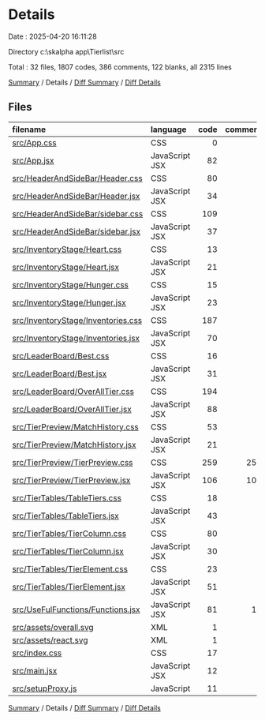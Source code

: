 # Details

Date : 2025-04-20 16:11:28

Directory c:\\skalpha app\\Tierlist\\src

Total : 32 files,  1807 codes, 386 comments, 122 blanks, all 2315 lines

[Summary](results.md) / Details / [Diff Summary](diff.md) / [Diff Details](diff-details.md)

## Files
| filename | language | code | comment | blank | total |
| :--- | :--- | ---: | ---: | ---: | ---: |
| [src/App.css](/src/App.css) | CSS | 0 | 0 | 1 | 1 |
| [src/App.jsx](/src/App.jsx) | JavaScript JSX | 82 | 7 | 9 | 98 |
| [src/HeaderAndSideBar/Header.css](/src/HeaderAndSideBar/Header.css) | CSS | 80 | 0 | 2 | 82 |
| [src/HeaderAndSideBar/Header.jsx](/src/HeaderAndSideBar/Header.jsx) | JavaScript JSX | 34 | 0 | 4 | 38 |
| [src/HeaderAndSideBar/sidebar.css](/src/HeaderAndSideBar/sidebar.css) | CSS | 109 | 0 | 5 | 114 |
| [src/HeaderAndSideBar/sidebar.jsx](/src/HeaderAndSideBar/sidebar.jsx) | JavaScript JSX | 37 | 0 | 5 | 42 |
| [src/InventoryStage/Heart.css](/src/InventoryStage/Heart.css) | CSS | 13 | 0 | 1 | 14 |
| [src/InventoryStage/Heart.jsx](/src/InventoryStage/Heart.jsx) | JavaScript JSX | 21 | 0 | 4 | 25 |
| [src/InventoryStage/Hunger.css](/src/InventoryStage/Hunger.css) | CSS | 15 | 0 | 1 | 16 |
| [src/InventoryStage/Hunger.jsx](/src/InventoryStage/Hunger.jsx) | JavaScript JSX | 23 | 0 | 4 | 27 |
| [src/InventoryStage/Inventories.css](/src/InventoryStage/Inventories.css) | CSS | 187 | 0 | 2 | 189 |
| [src/InventoryStage/Inventories.jsx](/src/InventoryStage/Inventories.jsx) | JavaScript JSX | 70 | 0 | 14 | 84 |
| [src/LeaderBoard/Best.css](/src/LeaderBoard/Best.css) | CSS | 16 | 0 | 0 | 16 |
| [src/LeaderBoard/Best.jsx](/src/LeaderBoard/Best.jsx) | JavaScript JSX | 31 | 1 | 2 | 34 |
| [src/LeaderBoard/OverAllTier.css](/src/LeaderBoard/OverAllTier.css) | CSS | 194 | 0 | 7 | 201 |
| [src/LeaderBoard/OverAllTier.jsx](/src/LeaderBoard/OverAllTier.jsx) | JavaScript JSX | 88 | 0 | 4 | 92 |
| [src/TierPreview/MatchHistory.css](/src/TierPreview/MatchHistory.css) | CSS | 53 | 1 | 3 | 57 |
| [src/TierPreview/MatchHistory.jsx](/src/TierPreview/MatchHistory.jsx) | JavaScript JSX | 21 | 0 | 2 | 23 |
| [src/TierPreview/TierPreview.css](/src/TierPreview/TierPreview.css) | CSS | 259 | 257 | 13 | 529 |
| [src/TierPreview/TierPreview.jsx](/src/TierPreview/TierPreview.jsx) | JavaScript JSX | 106 | 100 | 6 | 212 |
| [src/TierTables/TableTiers.css](/src/TierTables/TableTiers.css) | CSS | 18 | 0 | 0 | 18 |
| [src/TierTables/TableTiers.jsx](/src/TierTables/TableTiers.jsx) | JavaScript JSX | 43 | 1 | 1 | 45 |
| [src/TierTables/TierColumn.css](/src/TierTables/TierColumn.css) | CSS | 80 | 0 | 2 | 82 |
| [src/TierTables/TierColumn.jsx](/src/TierTables/TierColumn.jsx) | JavaScript JSX | 30 | 0 | 5 | 35 |
| [src/TierTables/TierElement.css](/src/TierTables/TierElement.css) | CSS | 23 | 1 | 2 | 26 |
| [src/TierTables/TierElement.jsx](/src/TierTables/TierElement.jsx) | JavaScript JSX | 51 | 0 | 7 | 58 |
| [src/UseFulFunctions/Functions.jsx](/src/UseFulFunctions/Functions.jsx) | JavaScript JSX | 81 | 14 | 10 | 105 |
| [src/assets/overall.svg](/src/assets/overall.svg) | XML | 1 | 0 | 0 | 1 |
| [src/assets/react.svg](/src/assets/react.svg) | XML | 1 | 0 | 0 | 1 |
| [src/index.css](/src/index.css) | CSS | 17 | 4 | 3 | 24 |
| [src/main.jsx](/src/main.jsx) | JavaScript JSX | 12 | 0 | 2 | 14 |
| [src/setupProxy.js](/src/setupProxy.js) | JavaScript | 11 | 0 | 1 | 12 |

[Summary](results.md) / Details / [Diff Summary](diff.md) / [Diff Details](diff-details.md)